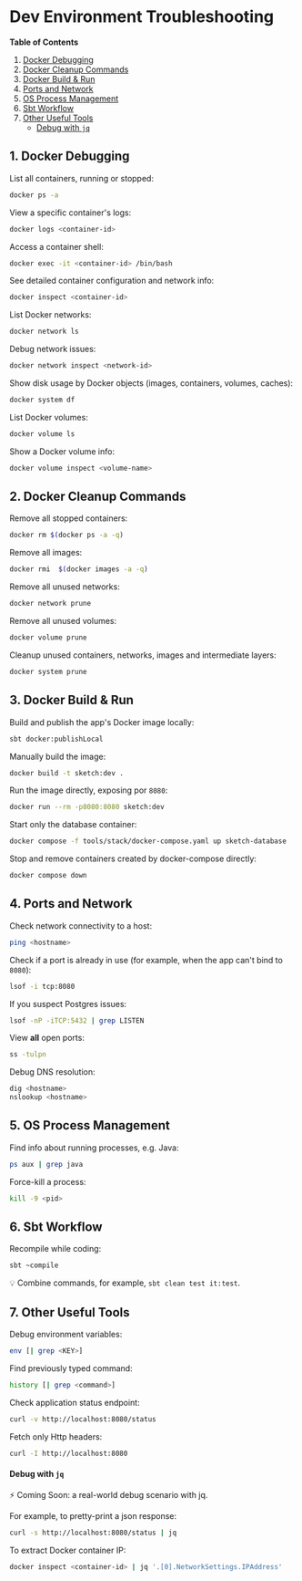 
# Dev Environment Troubleshooting


**Table of Contents**
1.  [Docker Debugging](#1-docker-debugging)
2.  [Docker Cleanup Commands](#2-docker-cleanup-commands)
3.  [Docker Build & Run](#3-docker-build--run)
4.  [Ports and Network](#4-ports-and-network)
5.  [OS Process Management](#5-os-process-management)
6.  [Sbt Workflow](#6-sbt-workflow)
7.  [Other Useful Tools](#7-other-useful-tools)
    -   [Debug with `jq`](#debug-with-jq)


## 1. Docker Debugging

List all containers, running or stopped:
```bash
docker ps -a
```

View a specific container's logs:
```bash
docker logs <container-id>
```

Access a container shell:
```bash
docker exec -it <container-id> /bin/bash
```

See detailed container configuration and network info:
```bash
docker inspect <container-id>
```

List Docker networks:
```bash
docker network ls
```

Debug network issues:
```bash
docker network inspect <network-id>
```

Show disk usage by Docker objects (images, containers, volumes, caches):
```bash
docker system df
```

List Docker volumes:
```bash
docker volume ls
```

Show a Docker volume info:
```bash
docker volume inspect <volume-name>
```

## 2. Docker Cleanup Commands

Remove all stopped containers:
```bash
docker rm $(docker ps -a -q)
```

Remove all images:
```bash
docker rmi  $(docker images -a -q)
```

Remove all unused networks:
```bash
docker network prune
```

Remove all unused volumes:
```bash
docker volume prune
```

Cleanup unused containers, networks, images and intermediate layers:
```bash
docker system prune
```

## 3. Docker Build & Run

Build and publish the app's Docker image locally:
```bash
sbt docker:publishLocal
```

Manually build the image:
```bash
docker build -t sketch:dev .
```

Run the image directly, exposing por `8080`:
```bash
docker run --rm -p8080:8080 sketch:dev
```

Start only the database container:
```bash
docker compose -f tools/stack/docker-compose.yaml up sketch-database
```

Stop and remove containers created by docker-compose directly:
```bash
docker compose down
```

## 4. Ports and Network

Check network connectivity to a host:
```bash
ping <hostname>
```

Check if a port is already in use (for example, when the app can't bind to `8080`):
```bash
lsof -i tcp:8080
```

If you suspect Postgres issues:
```bash
lsof -nP -iTCP:5432 | grep LISTEN
```

View **all** open ports:
```bash
ss -tulpn
```

Debug DNS resolution:
```bash
dig <hostname>
nslookup <hostname>
```

## 5. OS Process Management

Find info about running processes, e.g. Java:
```bash
ps aux | grep java
```

Force-kill a process:
```bash
kill -9 <pid>
```

## 6. Sbt Workflow

Recompile while coding:
```bash
sbt ~compile
```

💡 Combine commands, for example, `sbt clean test it:test`.

## 7. Other Useful Tools

Debug environment variables:
```bash
env [| grep <KEY>]
```

Find previously typed command:
```bash
history [| grep <command>]
```

Check application status endpoint:
```bash
curl -v http://localhost:8080/status
```

Fetch only Http headers:
```bash
curl -I http://localhost:8080
```

#### Debug with `jq`

⚡ Coming Soon: a real-world debug scenario with jq.

For example, to pretty-print a json response:
```bash
curl -s http://localhost:8080/status | jq
```

To extract Docker container IP:
```bash
docker inspect <container-id> | jq '.[0].NetworkSettings.IPAddress'
```
